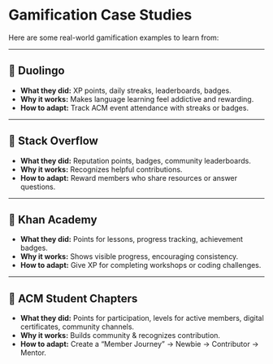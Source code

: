 # Gamification Case Studies

Here are some real-world gamification examples to learn from:

---

## 🎯 Duolingo
- **What they did:** XP points, daily streaks, leaderboards, badges.
- **Why it works:** Makes language learning feel addictive and rewarding.
- **How to adapt:** Track ACM event attendance with streaks or badges.

---

## 🎯 Stack Overflow
- **What they did:** Reputation points, badges, community leaderboards.
- **Why it works:** Recognizes helpful contributions.
- **How to adapt:** Reward members who share resources or answer questions.

---

## 🎯 Khan Academy
- **What they did:** Points for lessons, progress tracking, achievement badges.
- **Why it works:** Shows visible progress, encouraging consistency.
- **How to adapt:** Give XP for completing workshops or coding challenges.

---

## 🎯 ACM Student Chapters
- **What they did:** Points for participation, levels for active members, digital certificates, community channels.
- **Why it works:** Builds community & recognizes contribution.
- **How to adapt:** Create a “Member Journey” → Newbie → Contributor → Mentor.
